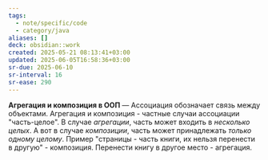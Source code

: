 ```yaml
---
tags:
  - note/specific/code
  - category/java
aliases: []
deck: obsidian::work
created: 2025-05-21 08:13:41+03:00
updated: 2025-06-05T16:58:36+03:00
sr-due: 2025-06-10
sr-interval: 16
sr-ease: 290
---
```


**Агрегация и композиция в ООП**
—
Ассоциация обозначает связь между объектами. Агрегация и композиция - частные случаи ассоциации "часть-целое".
В случае *агрегации*, часть может входить в *несколько целых*. А вот в случае *композиции*, часть может принадлежать *только одному целому*.
Пример "страницы - часть книги, их нельзя перенести в другую" - композиция. Перенести книгу в другое место - агрегация.

